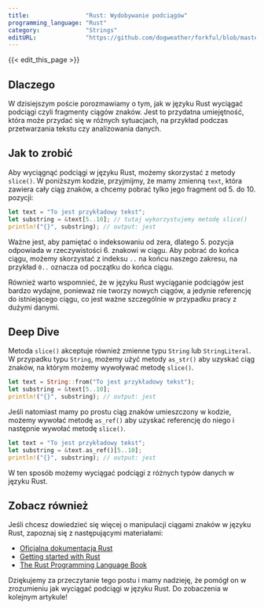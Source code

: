 ```yaml
---
title:                "Rust: Wydobywanie podciągów"
programming_language: "Rust"
category:             "Strings"
editURL:              "https://github.com/dogweather/forkful/blob/master/content/pl/rust/extracting-substrings.md"
---
```


{{< edit_this_page >}}

## Dlaczego

W dzisiejszym poście porozmawiamy o tym, jak w języku Rust wyciągać podciągi czyli fragmenty ciągów znaków. Jest to przydatna umiejętność, która może przydać się w różnych sytuacjach, na przykład podczas przetwarzania tekstu czy analizowania danych.

## Jak to zrobić

Aby wyciągnąć podciągi w języku Rust, możemy skorzystać z metody `slice()`. W poniższym kodzie, przyjmijmy, że mamy zmienną `text`, która zawiera cały ciąg znaków, a chcemy pobrać tylko jego fragment od 5. do 10. pozycji:

```Rust
let text = "To jest przykładowy tekst";
let substring = &text[5..10]; // tutaj wykorzystujemy metodę slice()
println!("{}", substring); // output: jest 
```

Ważne jest, aby pamiętać o indeksowaniu od zera, dlatego 5. pozycja odpowiada w rzeczywistości 6. znakowi w ciągu. Aby pobrać do końca ciągu, możemy skorzystać z indeksu `..` na końcu naszego zakresu, na przykład `0..` oznacza od początku do końca ciągu.

Również warto wspomnieć, że w języku Rust wyciąganie podciągów jest bardzo wydajne, ponieważ nie tworzy nowych ciągów, a jedynie referencję do istniejącego ciągu, co jest ważne szczególnie w przypadku pracy z dużymi danymi.

## Deep Dive

Metoda `slice()` akceptuje również zmienne typu `String` lub `StringLiteral`. W przypadku typu `String`, możemy użyć metody `as_str()` aby uzyskać ciąg znaków, na którym możemy wywoływać metodę `slice()`.

```Rust
let text = String::from("To jest przykładowy tekst");
let substring = &text[5..10];
println!("{}", substring); // output: jest
```

Jeśli natomiast mamy po prostu ciąg znaków umieszczony w kodzie, możemy wywołać metodę `as_ref()` aby uzyskać referencję do niego i następnie wywołać metodę `slice()`.

```Rust
let text = "To jest przykładowy tekst";
let substring = &text.as_ref()[5..10];
println!("{}", substring); // output: jest
```

W ten sposób możemy wyciągać podciągi z różnych typów danych w języku Rust.

## Zobacz również

Jeśli chcesz dowiedzieć się więcej o manipulacji ciągami znaków w języku Rust, zapoznaj się z następującymi materiałami:

- [Oficjalna dokumentacja Rust](https://www.rust-lang.org/learn)
- [Getting started with Rust](https://dev.to/penelope_zone/getting-started-with-rust-1a1e)
- [The Rust Programming Language Book](https://doc.rust-lang.org/book/title-page.html)

Dziękujemy za przeczytanie tego postu i mamy nadzieję, że pomógł on w zrozumieniu jak wyciągać podciągi w języku Rust. Do zobaczenia w kolejnym artykule!